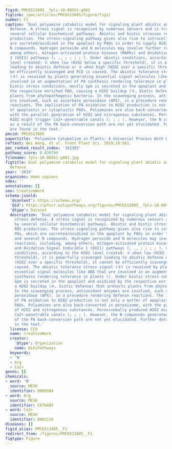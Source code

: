 ```yaml
---
figid: PMC6513885__fpls-10-00561-g001
figlink: /pmc/articles/PMC6513885/figure/fig1/
number: F1
caption: 'Dual polyamine catabolic model for signaling plant abiotic and biotic stress
  defense. A stress signal is recognized by numerous sensors and is transferred by
  several cellular biochemical pathways. Abiotic and biotic stresses result in ROS
  production. The stress-signaling pathway gives also rise to intracellular PAs, which
  are secreted/oxidized in the apoplast by PAOs in order to supply H2O2 and several
  N compounds. Hydrogen peroxide and N molecules may involve further reactions, including,
  among others, mitogen-activated protein kinases (MAPKs) and Oxidative Signal Inducible
  1 (OXI1) pathways (; ,, ; ; ; ; ). Under abiotic conditions, according to the H2O2
  level created: ① when low (H2O2 below a specific threshold), it is powerfully scavenged
  leading to abiotic defense or ② when high (H2O2 over a specific threshold), it cannot
  be efficiently scavenged and PCD is caused. The abiotic tolerance stress signal
  (③) is received by plants generating essential signal molecules like ABA that are
  involved in an augmentation of PA synthesis rendering tolerance in plants (). Under
  biotic stress conditions, mostly Spm is secreted in the apoplast and oxidized by
  the respective enriched PAO, causing a H2O2 buildup (④, biotic defense) that protects
  plants from phytopathogenic bacteria. In the scavenging process, antioxidant enzymes
  are involved, such as ascorbate peroxidase (APX), in a procedure rendering defense
  reactions. The implication of PA oxidation to H2O2 production is not only a matter
  of apoplastic or cytoplastic PAOs. Polyamines are also back-converted in peroxisome,
  with the parallel generation of H2O2 and nitrogenous substances. Peroxisomally produced
  H2O2 might trigger Ca2+-penetrable canals (; ; ; ). However, the N compounds generated
  as a result of the PA back-conversion path are not yet elucidated. Further details
  are found in the text.'
pmcid: PMC6513885
papertitle: 'Polyamine Catabolism in Plants: A Universal Process With Diverse Functions.'
reftext: Wei Wang, et al. Front Plant Sci. 2019;10:561.
pmc_ranked_result_index: '162303'
pathway_score: 0.839794
filename: fpls-10-00561-g001.jpg
figtitle: Dual polyamine catabolic model for signaling plant abiotic and biotic stress
  defense
year: '2019'
organisms: Homo sapiens
ndex: ''
annotations: []
seo: CreativeWork
schema-jsonld:
  '@context': https://schema.org/
  '@id': https://pfocr.wikipathways.org/figures/PMC6513885__fpls-10-00561-g001.html
  '@type': Dataset
  description: 'Dual polyamine catabolic model for signaling plant abiotic and biotic
    stress defense. A stress signal is recognized by numerous sensors and is transferred
    by several cellular biochemical pathways. Abiotic and biotic stresses result in
    ROS production. The stress-signaling pathway gives also rise to intracellular
    PAs, which are secreted/oxidized in the apoplast by PAOs in order to supply H2O2
    and several N compounds. Hydrogen peroxide and N molecules may involve further
    reactions, including, among others, mitogen-activated protein kinases (MAPKs)
    and Oxidative Signal Inducible 1 (OXI1) pathways (; ,, ; ; ; ; ). Under abiotic
    conditions, according to the H2O2 level created: ① when low (H2O2 below a specific
    threshold), it is powerfully scavenged leading to abiotic defense or ② when high
    (H2O2 over a specific threshold), it cannot be efficiently scavenged and PCD is
    caused. The abiotic tolerance stress signal (③) is received by plants generating
    essential signal molecules like ABA that are involved in an augmentation of PA
    synthesis rendering tolerance in plants (). Under biotic stress conditions, mostly
    Spm is secreted in the apoplast and oxidized by the respective enriched PAO, causing
    a H2O2 buildup (④, biotic defense) that protects plants from phytopathogenic bacteria.
    In the scavenging process, antioxidant enzymes are involved, such as ascorbate
    peroxidase (APX), in a procedure rendering defense reactions. The implication
    of PA oxidation to H2O2 production is not only a matter of apoplastic or cytoplastic
    PAOs. Polyamines are also back-converted in peroxisome, with the parallel generation
    of H2O2 and nitrogenous substances. Peroxisomally produced H2O2 might trigger
    Ca2+-penetrable canals (; ; ; ). However, the N compounds generated as a result
    of the PA back-conversion path are not yet elucidated. Further details are found
    in the text.'
  license: CC0
  name: CreativeWork
  creator:
    '@type': Organization
    name: WikiPathways
  keywords:
  - 'N'
  - Arg
  - Ca2+
genes: []
chemicals:
- word: 'N'
  source: MESH
  identifier: D009584
- word: Arg
  source: MESH
  identifier: C076685
- word: Ca2+
  source: MESH
  identifier: D002118
diseases: []
figid_alias: PMC6513885__F1
redirect_from: /figures/PMC6513885__F1
figtype: Figure
---
```

